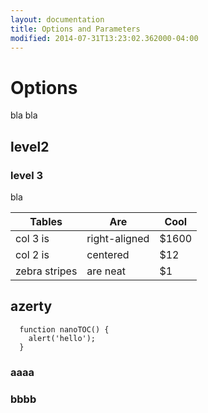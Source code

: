 ```yaml
---
layout: documentation
title: Options and Parameters
modified: 2014-07-31T13:23:02.362000-04:00
---
```


# Options

bla bla

## level2

### level 3

bla

| Tables        | Are           | Cool  |
| ------------- | ------------- | ----- |
| col 3 is      | right-aligned | $1600 |
| col 2 is      | centered      |   $12 |
| zebra stripes | are neat      |    $1 |

## azerty

```
  function nanoTOC() {
    alert('hello');
  }
```


### aaaa

### bbbb

